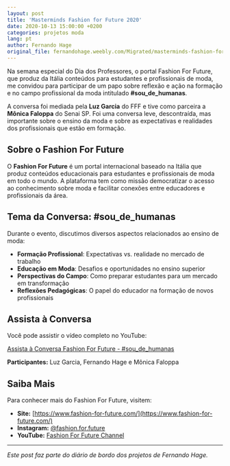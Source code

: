```yaml
---
layout: post
title: 'Masterminds Fashion for Future 2020'
date: 2020-10-13 15:00:00 +0200
categories: projetos moda
lang: pt
author: Fernando Hage
original_file: fernandohage.weebly.com/Migrated/masterminds-fashion-for-future-2020.html
---
```


Na semana especial do Dia dos Professores, o portal Fashion For Future, que produz da Itália conteúdos para estudantes e profissionais de moda, me convidou para participar de um papo sobre reflexão e ação na formação e no campo profissional da moda intitulado **#sou_de_humanas**.

A conversa foi mediada pela **Luz Garcia** do FFF e tive como parceira a **Mônica Faloppa** do Senai SP. Foi uma conversa leve, descontraída, mas importante sobre o ensino da moda e sobre as expectativas e realidades dos profissionais que estão em formação.

## Sobre o Fashion For Future

O **Fashion For Future** é um portal internacional baseado na Itália que produz conteúdos educacionais para estudantes e profissionais de moda em todo o mundo. A plataforma tem como missão democratizar o acesso ao conhecimento sobre moda e facilitar conexões entre educadores e profissionais da área.

## Tema da Conversa: #sou_de_humanas

Durante o evento, discutimos diversos aspectos relacionados ao ensino de moda:

- **Formação Profissional**: Expectativas vs. realidade no mercado de trabalho
- **Educação em Moda**: Desafios e oportunidades no ensino superior
- **Perspectivas do Campo**: Como preparar estudantes para um mercado em transformação
- **Reflexões Pedagógicas**: O papel do educador na formação de novos profissionais

## Assista à Conversa

Você pode assistir o vídeo completo no YouTube:

[Assista à Conversa Fashion For Future - #sou_de_humanas](https://www.youtube.com/watch?v=INSERIR_ID_DO_VIDEO)

**Participantes:** Luz Garcia, Fernando Hage e Mônica Faloppa

## Saiba Mais

Para conhecer mais do Fashion For Future, visitem:

- **Site:** [https://www.fashion-for-future.com/](https://www.fashion-for-future.com/)
- **Instagram:** [@fashion.for.future](https://www.instagram.com/fashion.for.future/)
- **YouTube:** [Fashion For Future Channel](https://www.youtube.com/channel/UC5mrXOL5LaxwPrUno3yQQqw)

---

*Este post faz parte do diário de bordo dos projetos de Fernando Hage.*
